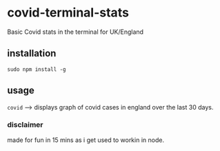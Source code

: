 # covid-terminal-stats
Basic Covid stats in the terminal for UK/England

## installation
```sudo npm install -g```

## usage
```covid``` --> displays graph of covid cases in england over the last 30 days.

### disclaimer
made for fun in 15 mins as i get used to workin in node.